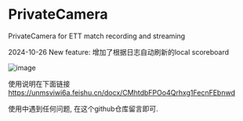 # PrivateCamera
PrivateCamera for ETT match recording and streaming

2024-10-26
New feature: 增加了根据日志自动刷新的local scoreboard

![image](https://github.com/user-attachments/assets/e60f7309-5a8c-4d28-af33-fca1cd01d35f)



使用说明在下面链接
https://unmsviwi6a.feishu.cn/docx/CMhtdbFPOo4Qrhxg1FecnFEbnwd

使用中遇到任何问题, 在这个github仓库留言即可.
